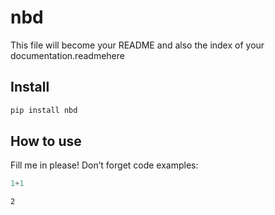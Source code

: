 # nbd

<!-- WARNING: THIS FILE WAS AUTOGENERATED! DO NOT EDIT! -->

This file will become your README and also the index of your
documentation.readmehere

## Install

``` sh
pip install nbd
```

## How to use

Fill me in please! Don’t forget code examples:

``` python
1+1
```

    2
